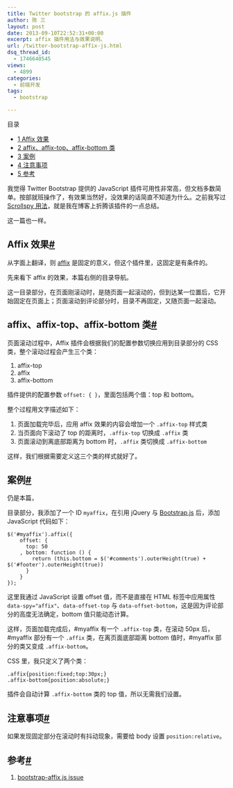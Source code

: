 ```yaml
---
title: Twitter bootstrap 的 affix.js 插件
author: 陈 三
layout: post
date: 2013-09-10T22:52:31+00:00
excerpt: affix 插件用法与效果说明。
url: /twitter-bootstrap-affix-js.html
dsq_thread_id:
  - 1746640545
views:
  - 4899
categories:
  - 前端开发
tags:
  - bootstrap

---
```

<div id="toc_container" class="ml-l u-floatRight pure-u-1-1 pure-u-sm-2-5 toc_white no_bullets">
  <nav id="myaffix">
  
  <p class="toc-title">
    目录
  </p>
  
  <ul class="toc-list nav" role="menu">
    <li class="toc-list__item" role="menuitem">
      <a href="#Affix"><span class="toc_number toc_depth_1">1</span> Affix 效果</a>
    </li>
    <li class="toc-list__item" role="menuitem">
      <a href="#affixaffix-topaffix-bottom"><span class="toc_number toc_depth_1">2</span> affix、affix-top、affix-bottom 类</a>
    </li>
    <li class="toc-list__item" role="menuitem">
      <a href="#i"><span class="toc_number toc_depth_1">3</span> 案例</a>
    </li>
    <li class="toc-list__item" role="menuitem">
      <a href="#i-2"><span class="toc_number toc_depth_1">4</span> 注意事项</a>
    </li>
    <li class="toc-list__item" role="menuitem">
      <a href="#i-3"><span class="toc_number toc_depth_1">5</span> 参考</a>
    </li>
  </ul></nav>
</div>

<div class="">
  <p>
    我觉得 Twitter Bootstrap 提供的 JavaScript 插件可用性非常高，但文档多数简单。按部就班操作了，有效果当然好，没效果的话简直不知道为什么。之前我写过 <a href="http://www.zfanw.com/blog/bootstrap-scrollspy.html">Scrollspy 用法</a>，就是我在博客上折腾该插件的一点总结。
  </p>
  
  <p>
    这一篇也一样。
  </p>
  
  <h2 class="storycontent-h2">
    <span id="Affix">Affix 效果</span><a title="标题链接地址" class="u-floatRight hidden" id="heyAffix" href="#Affix"><span class="" aria-hidden="true">#</span></a>
  </h2>
  
  <p>
    从字面上翻译，则 <a href="http://getbootstrap.com/javascript/#affix">affix</a> 是固定的意义，但这个插件里，这固定是有条件的。
  </p>
  
  <p>
    先来看下 affix 的效果，本篇右侧的目录导航。
  </p>
  
  <p>
    这一目录部分，在页面刚滚动时，是随页面一起滚动的，但到达某一位置后，它开始固定在页面上；页面滚动到评论部分时，目录不再固定，又随页面一起滚动。
  </p>
  
  <h2 class="storycontent-h2">
    <span id="affixaffix-topaffix-bottom">affix、affix-top、affix-bottom 类</span><a title="标题链接地址" class="u-floatRight hidden" id="heyaffixaffix-topaffix-bottom" href="#affixaffix-topaffix-bottom"><span class="" aria-hidden="true">#</span></a>
  </h2>
  
  <p>
    页面滚动过程中，Affix 插件会根据我们的配置参数切换应用到目录部分的 CSS 类，整个滚动过程会产生三个类：
  </p>
  
  <ol>
    <li>
      affix-top
    </li>
    <li>
      affix
    </li>
    <li>
      affix-bottom
    </li>
  </ol>
  
  <p>
    插件提供的配置参数 <code>offset: { }</code>，里面包括两个值：top 和 bottom。
  </p>
  
  <p>
    整个过程用文字描述如下：
  </p>
  
  <ol>
    <li>
      页面加载完毕后，应用 affix 效果的内容会增加一个 <code>.affix-top</code> 样式类
    </li>
    <li>
      当页面向下滚动了 top 的距离时，<code>.affix-top</code> 切换成 <code>.affix</code> 类
    </li>
    <li>
      页面滚动到离底部距离为 bottom 时，<code>.affix</code> 类切换成 <code>.affix-bottom</code>
    </li>
  </ol>
  
  <p>
    这样，我们根据需要定义这三个类的样式就好了。
  </p>
  
  <h2 class="storycontent-h2">
    <span id="i">案例</span><a title="标题链接地址" class="u-floatRight hidden" id="heyi" href="#i"><span class="" aria-hidden="true">#</span></a>
  </h2>
  
  <p>
    仍是本篇，
  </p>
  
  <p>
    目录部分，我添加了一个 ID <code>myaffix</code>，在引用 jQuery 与 <a href="http://www.bootstrapcdn.com/">Bootstrap.js</a> 后，添加 JavaScript 代码如下：
  </p>
  
  <pre><code>$('#myaffix').affix({
    offset: {
      top: 50
    , bottom: function () {
        return (this.bottom = $('#comments').outerHeight(true) + $('#footer').outerHeight(true))
      }
    }
});
</code></pre>
  
  <p>
    这里我通过 JavaScript 设置 offset 值，而不是直接在 HTML 标签中应用属性 <code>data-spy="affix"</code>、<code>data-offset-top</code> 与 <code>data-offset-bottom</code>，这是因为评论部分的高度无法确定，bottom 值只能动态计算。
  </p>
  
  <p>
    这样，页面加载完成后，#myaffix 有一个 <code>.affix-top</code> 类，在滚动 50px 后，#myaffix 部分有一个 <code>.affix</code> 类，在离页面底部距离 bottom 值时，#myaffix 部分的类又变成 <code>.affix-bottom</code>。
  </p>
  
  <p>
    CSS 里，我只定义了两个类：
  </p>
  
  <pre><code>.affix{position:fixed;top:30px;}
.affix-bottom{position:absolute;}
</code></pre>
  
  <p>
    插件会自动计算 <code>.affix-bottom</code> 类的 top 值，所以无需我们设置。
  </p>
  
  <h2 class="storycontent-h2">
    <span id="i-2">注意事项</span><a title="标题链接地址" class="u-floatRight hidden" id="heyi-2" href="#i-2"><span class="" aria-hidden="true">#</span></a>
  </h2>
  
  <p>
    如果发现固定部分在滚动时有抖动现象，需要给 body 设置 <code>position:relative</code>。
  </p>
  
  <h2 class="storycontent-h2">
    <span id="i-3">参考</span><a title="标题链接地址" class="u-floatRight hidden" id="heyi-3" href="#i-3"><span class="" aria-hidden="true">#</span></a>
  </h2>
  
  <ol>
    <li>
      <a href="https://github.com/twbs/bootstrap/issues/4647">bootstrap-affix.js issue</a>
    </li>
  </ol>
</div>